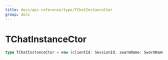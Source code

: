 ```yaml
---
title: docs/api-reference/type/TChatInstanceCtor
group: docs
---
```


# TChatInstanceCtor

```ts
type TChatInstanceCtor = new (clientId: SessionId, swarmName: SwarmName, onDispose: DisposeFn, callbacks: IChatInstanceCallbacks) => IChatInstance;
```


